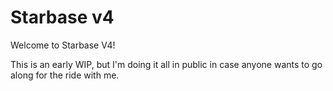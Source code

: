 # Starbase v4

Welcome to Starbase V4!

This is an early WIP, but I'm doing it all in public in case anyone wants to go along for the ride with me.
